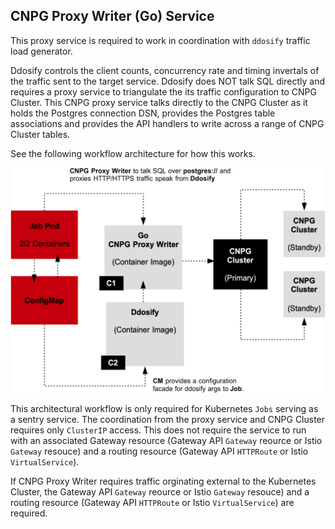 ## CNPG Proxy Writer (Go) Service

This proxy service is required to work in coordination with `ddosify` traffic load generator.

Ddosify controls the client counts, concurrency rate and timing invertals of the traffic sent to the target service. Ddosify does NOT talk SQL directly and requires a proxy service to triangulate the its traffic configuration to CNPG Cluster. This CNPG proxy service talks directly to the CNPG Cluster as it holds the Postgres connection DSN, provides the Postgres table associations and provides the API handlers to write across a range of CNPG Cluster tables. 

See the following workflow architecture for how this works.

![cnpg-proxy-writer-service](docs/eql-proxy-writer-svc-architecture.png)

This architectural workflow is only required for Kubernetes `Jobs` serving as a sentry service. The coordination from the proxy service and CNPG Cluster requires only `ClusterIP` access. This does not require the service to run with an associated Gateway resource (Gateway API `Gateway` reource or Istio `Gateway` resouce) and a routing resource (Gateway API `HTTPRoute` or Istio `VirtualService`). 

If CNPG Proxy Writer requires traffic orginating external to the Kubernetes Cluster, the Gateway API `Gateway` reource or Istio `Gateway` resouce) and a routing resource (Gateway API `HTTPRoute` or Istio `VirtualService`) are required. 

